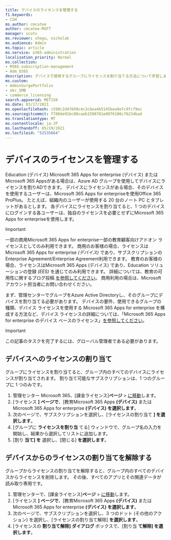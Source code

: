 ```yaml
---
title: デバイスのライセンスを管理する
f1.keywords:
- CSH
ms.author: cmcatee
author: cmcatee-MSFT
manager: scotv
ms.reviewer: shegu, nicholak
ms.audience: Admin
ms.topic: article
ms.service: o365-administration
localization_priority: Normal
ms.collection:
- M365-subscription-management
- Adm_O365
description: デバイスで使用するグループにライセンスを割り当てる方法について学習します。
ms.custom:
- AdminSurgePortfolio
- okr_SMB
- commerce_licensing
search.appverid: MET150
ms.date: 03/17/2021
ms.openlocfilehash: c590c2d47699c4c3cbea4b5145bea9e7c9fc79ec
ms.sourcegitcommit: f780de91bc00caeb1598781e0076106c76234bad
ms.translationtype: MT
ms.contentlocale: ja-JP
ms.lasthandoff: 05/19/2021
ms.locfileid: "52535664"
---
```

# <a name="manage-licenses-for-devices"></a>デバイスのライセンスを管理する

Education (デバイス) Microsoft 365 Apps for enterprise (デバイス) または Microsoft 365 Appsがある場合は、Azure AD グループを使用してデバイスにライセンスを割りADできます。 デバイスにライセンスがある場合、そのデバイスを使用するユーザーは、Microsoft 365 Apps for enterpriseを使用Office 365 ProPlus。 たとえば、組織内のユーザーが使用する 20 台のノート PC とタブレットがあるとします。 各デバイスにライセンスを割り当てると、1 つのデバイスにログインする各ユーザーは、独自のライセンスを必要とせずにMicrosoft 365 Apps for enterpriseを使用します。

> [!IMPORTANT]
> 一部の商用Microsoft 365 Apps for enterprise一部の教育顧客向けアドオン ライセンスとしてのみ利用できます。 商用のお客様の場合、ライセンスは Microsoft 365 Apps for enterprise *(デバイス)* であり、サブスクリプションのEnterprise Agreement/Enterprise Agreement利用できます。 教育のお客様の場合、ライセンスはMicrosoft 365 Apps (デバイス) であり、Education ソリューションの登録 *(EES)* を通じてのみ利用できます。 詳細については、教育の可用性に関するブログ投稿 [を参照してください](https://educationblog.microsoft.com/2019/08/attention-it-administrators-announcing-office-365-proplus-device-based-subscription-for-education)。 商用利用の場合は、Microsoft アカウント担当者にお問い合わせください。

まず、管理センターでグループをAzure Active Directoryし、そのグループにデバイスを割り当てる必要があります。 デバイスの要件、使用できるグループの種類、デバイス ライセンスを使用する Microsoft 365 Apps for enterprise を構成する方法など、デバイス ライセンスの詳細については、「Microsoft 365 Apps for enterprise のデバイス ベースのライセンス」[を参照してください](/deployoffice/device-based-licensing)。

> [!IMPORTANT]
> この記事のタスクを完了するには、グローバル管理者である必要があります。

## <a name="assign-licenses-to-devices"></a>デバイスへのライセンスの割り当て

グループにライセンスを割り当てると、グループ内のすべてのデバイスにライセンスが割り当てされます。 割り当て可能なサブスクリプションは、1 つのグループに 1 つのみです。

1. 管理センター Microsoft 365、[課金ライセンス]**ページ**  >  <a href="https://go.microsoft.com/fwlink/p/?linkid=842264" target="_blank">に移動</a>します。
2. [ライセンス **] ページで**、[教育Microsoft 365 Apps **(デバイス)** または Microsoft 365 Apps for enterprise **(デバイス) を選択します**。
3. 次のページで、サブスクリプションを選択し、[ライセンスの割り当て **] を選択します**。
4. [グループに **ライセンスを割り当** てる] ウィンドウで、グループ名の入力を開始し、結果から選択してリストに追加します。
5. [割り **当て] を** 選択し、[閉じる] **を選択します**。

## <a name="unassign-licenses-from-devices"></a>デバイスからのライセンスの割り当てを解除する

グループからライセンスの割り当てを解除すると、グループ内のすべてのデバイスからライセンスを削除します。 その後、すべてのアプリとその関連データが読み取り専用です。

1. 管理センターで、[課金ライセンス]**ページ**  >  <a href="https://go.microsoft.com/fwlink/p/?linkid=842264" target="_blank">に移動</a>します。
2. [ライセンス **] ページで**、[教育Microsoft 365 Apps **(デバイス)** または Microsoft 365 Apps for enterprise **(デバイス) を選択します**。
3. 次のページで、サブスクリプションを選択し、3 つのドット (その他のアクション) を選択し、[ライセンスの割り当て解除] **を選択します**。
4. [ライセンスの **割り当て解除] ダイアログ** ボックスで、[割り当 **て解除] を選択します**。
